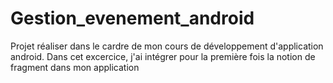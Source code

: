 # Gestion_evenement_android
Projet réaliser dans le cardre de mon cours de développement d'application android. Dans cet excercice, j'ai intégrer pour la première fois la notion de fragment dans mon application
